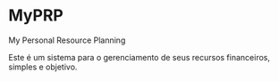# MyPRP
My Personal Resource Planning

Este é um sistema para o gerenciamento de seus recursos financeiros, simples e objetivo.
